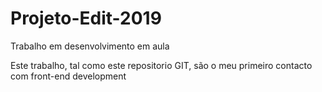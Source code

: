 # Projeto-Edit-2019
Trabalho em desenvolvimento em aula


Este trabalho, tal como este repositorio GIT, são o meu primeiro contacto com front-end development
